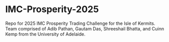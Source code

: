 # IMC-Prosperity-2025
Repo for 2025 IMC Prosperity Trading Challenge for the Isle of Kermits. Team comprised of Adib Pathan, Gautam Das, Shreeshail Bhatta, and Cuinn Kemp from the University of Adelaide.
